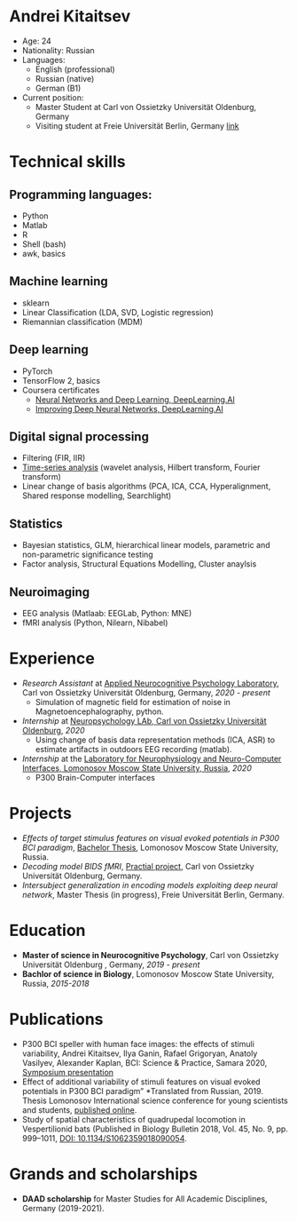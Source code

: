 # Andrei Kitaitsev
* Age: 24
* Nationality: Russian
* Languages:
  * English (professional)
  * Russian (native)
  * German (B1)
* Current position: 
  * Master Student at Carl von Ossietzky Universität Oldenburg, Germany
  * Visiting student at Freie Universität Berlin, Germany [link](https://www.ewi-psy.fu-berlin.de/en/einrichtungen/arbeitsbereiche/neural_dyn_of_vis_cog/team_v2/master_students/index.html)
# Technical skills
## Programming languages:
* Python
* Matlab
* R
* Shell (bash)
* awk, basics
## Machine learning
* sklearn
* Linear Classification (LDA, SVD, Logistic regression)
* Riemannian classification (MDM)
## Deep learning
* PyTorch
* TensorFlow 2, basics
* Coursera certificates
  * [Neural Networks and Deep Learning, DeepLearning.AI](https://coursera.org/share/8982b814c0d0b319bc6a8c2168c4b068)
  * [Improving Deep Neural Networks, DeepLearning.AI](https://coursera.org/share/8ee44829272aa4729cdde0de62b0ed959)
## Digital signal processing
* Filtering (FIR, IIR)
* [Time-series analysis](https://github.com/andreikitaitsev/decoding_model_bids_fmri/blob/master/audio2bidsstim/wav_files_to_bids_tsv.py) (wavelet analysis, Hilbert transform, Fourier transform)
* Linear change of basis algorithms (PCA, ICA, CCA, Hyperalignment, Shared response modelling, Searchlight)
## Statistics
* Bayesian statistics, GLM, hierarchical linear models, parametric and non-parametric significance testing
* Factor analysis, Structural Equations Modelling, Cluster anaylsis
## Neuroimaging
* EEG analysis (Matlaab: EEGLab, Python: MNE)
* fMRI analysis (Python, Nilearn, Nibabel)

# Experience
* *Research Assistant* at [Applied Neurocognitive Psychology Laboratory](https://uol.de/angewandte-neurokognitive-psychologie), Carl von Ossietzky Universität Oldenburg, Germany, *2020 - present*
  * Simulation of magnetic field for estimation of noise in Magnetoencephalography, python.
* *Internship* at [Neuropsychology LAb, Carl von Ossietzky Universität Oldenburg](https://uol.de/neuropsychologie), *2020*
  * Using change of basis data representation methods (ICA, ASR) to estimate artifacts in outdoors EEG recording (matlab).
* *Internship* at the [Laboratory for Neurophysiology and Neuro-Computer Interfaces, Lomonosov Moscow State University, Russia](http://brain.bio.msu.ru/), *2020* 
  * P300 Brain-Computer interfaces    

# Projects
* *Effects of target stimulus features on visual evoked potentials in P300 BCI paradigm*, [Bachelor Thesis](https://github.com/andreikitaitsev/P300_BCI.git), Lomonosov Moscow State University, Russia. 
* *Decoding model BIDS fMRI*, [Practial project](https://github.com/andreikitaitsev/decoding_model_bids_fmri.git), Carl von Ossietzky Universität Oldenburg, Germany.
*  *Intersubject generalization in encoding models exploiting deep neural network*, Master Thesis (in progress), Freie Universität Berlin, Germany.

# Education
* **Master of science in Neurocognitive Psychology**, Carl von Ossietzky Universität Oldenburg , Germany, *2019 - present*
* **Bachlor of science in Biology**, Lomonosov Moscow State University, Russia, *2015-2018*

# Publications
* P300 BCI speller with human face images: the effects of stimuli variability, Andrei Kitaitsev, Ilya Ganin, Rafael Grigoryan, Anatoly Vasilyev, Alexander Kaplan, BCI: Science & Practice, Samara 2020, [Symposium presentation](https://bcisamara.com/bcisamara/agenda/)
* Effect of additional variability of stimuli features on visual evoked potentials in P300 BCI paradigm” *Translated from Russian, 2019. Thesis Lomonosov International science conference for young scientists and students, [published online](https://lomonosovmsu.ru/archive/Lomonosov_2019/data/section_2_16089.htm).
* Study of spatial characteristics of quadrupedal locomotion in Vespertilionid bats (Published in
Biology Bulletin 2018, Vol. 45, No. 9, pp. 999–1011, [DOI: 10.1134/S1062359018090054](https://link.springer.com/article/10.1134/S1062359018090054).

# Grands and scholarships
* **DAAD scholarship** for Master Studies for All Academic Disciplines, Germany (2019-2021).
